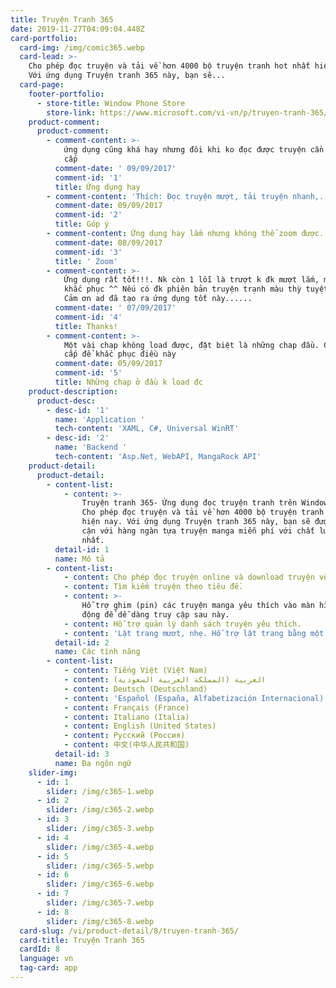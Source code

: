 ```yaml
---
title: Truyện Tranh 365
date: 2019-11-27T04:09:04.448Z
card-portfolio:
  card-img: /img/comic365.webp
  card-lead: >-
    Cho phép đọc truyện và tải về hơn 4000 bộ truyện tranh hot nhất hiện nay.
    Với ứng dụng Truyện tranh 365 này, bạn sẽ...
  card-page:
    footer-portfolio:      
      - store-title: Window Phone Store
        store-link: https://www.microsoft.com/vi-vn/p/truyen-tranh-365/9nblgggzmtns#
    product-comment:
      product-comment:
        - comment-content: >-
            ứng dụng cũng khá hay nhưng đôi khi ko đọc được truyện cần phải nâng
            cấp
          comment-date: ' 09/09/2017'
          comment-id: '1'
          title: Ứng dụng hay
        - comment-content: 'Thích: Đọc truyện mượt, tải truyện nhanh,.... Nói chung khá ổn'
          comment-date: 09/09/2017
          comment-id: '2'
          title: Góp ý
        - comment-content: Ứng dụng hay lắm nhưng không thể zoom được. Cần sửa lại zoom
          comment-date: 08/09/2017
          comment-id: '3'
          title: ' Zoom'
        - comment-content: >-
            Ứng dụng rất tốt!!!. Nk còn 1 lỗi là trượt k đk mượt lắm, mog ad
            khắc phục ^^ Nếu có đk phiên bản truyện trạnh màu thỳ tuyệt vời!!!
            Cảm ơn ad đã tạo ra ứng dụng tốt này......
          comment-date: ' 07/09/2017'
          comment-id: '4'
          title: Thanks!
        - comment-content: >-
            Một vài chap không load được, đặt biệt là những chap đầu. Cần nâng
            cấp để khắc phục điều này
          comment-date: 05/09/2017
          comment-id: '5'
          title: Những chap ở đầu k load đc
    product-description:
      product-desc:
        - desc-id: '1'
          name: 'Application '
          tech-content: 'XAML, C#, Universal WinRT'
        - desc-id: '2'
          name: 'Backend '
          tech-content: 'Asp.Net, WebAPI, MangaRock API'
    product-detail:
      product-detail:
        - content-list:
            - content: >-
                Truyện tranh 365- Ứng dụng đọc truyện tranh trên Windows phone.
                Cho phép đọc truyện và tải về hơn 4000 bộ truyện tranh hot nhất
                hiện nay. Với ứng dụng Truyện tranh 365 này, bạn sẽ được tiếp
                cận với hàng ngàn tựa truyện manga miễn phí với chất lượng tốt
                nhất.
          detail-id: 1
          name: Mô tả
        - content-list:
            - content: Cho phép đọc truyện online và download truyện về máy.
            - content: Tìm kiếm truyện theo tiêu đề.
            - content: >-
                Hỗ trợ ghim (pin) các truyện manga yêu thích vào màn hình khởi
                động để dễ dàng truy cập sau này.
            - content: Hỗ trợ quản lý danh sách truyện yêu thích.
            - content: 'Lật trang mươt, nhẹ. Hỗ trợ lật trang bằng một chạm.'
          detail-id: 2
          name: Các tính năng
        - content-list:
            - content: Tiếng Việt (Việt Nam)
            - content: العربية (المملكة العربية السعودية)
            - content: Deutsch (Deutschland)
            - content: 'Español (España, Alfabetización Internacional)'
            - content: Français (France)
            - content: Italiano (Italia)
            - content: English (United States)
            - content: Русский (Россия)
            - content: 中文(中华人民共和国)
          detail-id: 3
          name: Đa ngôn ngữ
    slider-img:
      - id: 1
        slider: /img/c365-1.webp
      - id: 2
        slider: /img/c365-2.webp
      - id: 3
        slider: /img/c365-3.webp
      - id: 4
        slider: /img/c365-4.webp
      - id: 5
        slider: /img/c365-5.webp
      - id: 6
        slider: /img/c365-6.webp
      - id: 7
        slider: /img/c365-7.webp
      - id: 8
        slider: /img/c365-8.webp
  card-slug: /vi/product-detail/8/truyen-tranh-365/
  card-title: Truyện Tranh 365
  cardId: 8
  language: vn
  tag-card: app
---
```


